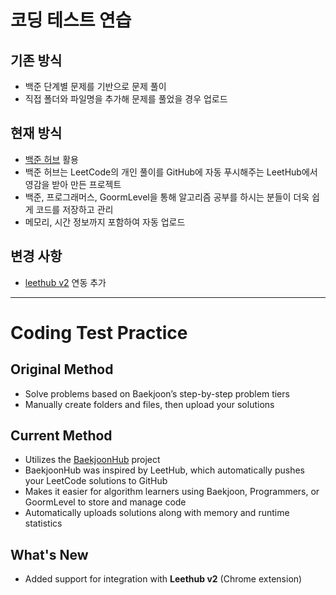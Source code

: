 # 코딩 테스트 연습

## 기존 방식
- 백준 단계별 문제를 기반으로 문제 풀이  
- 직접 폴더와 파일명을 추가해 문제를 풀었을 경우 업로드  

## 현재 방식
- [백준 허브](https://github.com/BaekjoonHub/BaekjoonHub) 활용  
- 백준 허브는 LeetCode의 개인 풀이를 GitHub에 자동 푸시해주는 LeetHub에서 영감을 받아 만든 프로젝트  
- 백준, 프로그래머스, GoormLevel을 통해 알고리즘 공부를 하시는 분들이 더욱 쉽게 코드를 저장하고 관리  
- 메모리, 시간 정보까지 포함하여 자동 업로드  

## 변경 사항
- [leethub v2](https://chromewebstore.google.com/detail/leethub-v2/mhanfgfagplhgemhjfeolkkdidbakocm?hl=ko) 연동 추가  


---

# Coding Test Practice

## Original Method
- Solve problems based on Baekjoon’s step-by-step problem tiers  
- Manually create folders and files, then upload your solutions  

## Current Method
- Utilizes the [BaekjoonHub](https://github.com/BaekjoonHub/BaekjoonHub) project  
- BaekjoonHub was inspired by LeetHub, which automatically pushes your LeetCode solutions to GitHub  
- Makes it easier for algorithm learners using Baekjoon, Programmers, or GoormLevel to store and manage code  
- Automatically uploads solutions along with memory and runtime statistics  

## What's New
- Added support for integration with **Leethub v2** (Chrome extension)  

